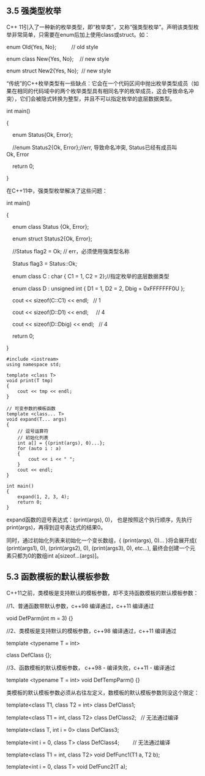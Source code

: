 ## **3.5 强类型枚举**

C++ 11引入了一种新的枚举类型，即“枚举类”，又称“强类型枚举”。声明该类型枚举非常简单，只需要在enum后加上使用class或struct。如：

enum Old{Yes, No};          // old style

enum class New{Yes, No};    // new style

enum struct New2{Yes, No};  // new style

“传统”的C++枚举类型有一些缺点：它会在一个代码区间中抛出枚举类型成员（如果在相同的代码域中的两个枚举类型具有相同名字的枚举成员，这会导致命名冲突），它们会被隐式转换为整型，并且不可以指定枚举的底层数据类型。

int main()

{

    enum Status{Ok, Error};

    //enum Status2{Ok, Error};//err, 导致命名冲突, Status已经有成员叫Ok, Error

    return 0;

}

在C++11中，强类型枚举解决了这些问题：

int main()

{

    enum class Status {Ok, Error};

    enum struct Status2{Ok, Error};

    //Status flag2 = Ok; // err，必须使用强类型名称

    Status flag3 = Status::Ok;

    enum class C : char { C1 = 1, C2 = 2};//指定枚举的底层数据类型

    enum class D : unsigned int { D1 = 1, D2 = 2, Dbig = 0xFFFFFFF0U };

    cout << sizeof(C::C1) << endl;   // 1

    cout << sizeof(D::D1) << endl;     // 4

    cout << sizeof(D::Dbig) << endl;   // 4

    return 0;

}

```
#include <iostream>
using namespace std;

template <class T>
void print(T tmp)
{
    cout << tmp << endl;
}

// 可变参数的模板函数
template <class... T>
void expand(T... args)
{
    // 逗号运算符
    // 初始化列表
    int a[] = {(print(args), 0)...};
    for (auto i : a)
    {
        cout << i << " ";
    }
    cout << endl;
}

int main()
{
    expand(1, 2, 3, 4);
    return 0;
}

```

expand函数的逗号表达式：(print(args), 0)， 也是按照这个执行顺序，先执行print(args)，再得到逗号表达式的结果0。

同时，通过初始化列表来初始化一个变长数组，{ (print(args), 0)... }将会展开成( (print(args1), 0), (print(args2), 0), (print(args3), 0), etc...), 最终会创建一个元素只都为0的数组int a[sizeof...(args)]。

## **5.3 函数模板的默认模板参数**

C++11之前，类模板是支持默认的模板参数，却不支持函数模板的默认模板参数：

//1、普通函数带默认参数，c++98 编译通过，c++11 编译通过

void DefParm(int m = 3) {}

//2、类模板是支持默认的模板参数，c++98 编译通过，c++11 编译通过

template <typename T = int>

class DefClass {};

//3、函数模板的默认模板参数， c++98 - 编译失败，c++11 - 编译通过

template <typename T = int> void DefTempParm() {}

类模板的默认模板参数必须从右往左定义，数模板的默认模板参数则没这个限定：

template<class T1, class T2 = int> class DefClass1;

template<class T1 = int, class T2> class DefClass2;   // 无法通过编译

template<class T, int i = 0> class DefClass3;

template<int i = 0, class T> class DefClass4;         // 无法通过编译

template<class T1 = int, class T2> void DefFunc1(T1 a, T2 b);

template<int i = 0, class T> void DefFunc2(T a);